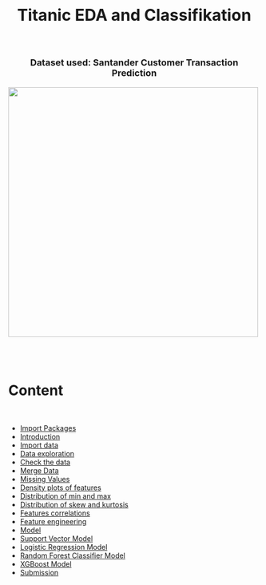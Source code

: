<h1> <center><font size="6">Titanic EDA and Classifikation</font></center></h1>
​
<h2><center><font size="4">Dataset used: Santander Customer Transaction Prediction</font></center></h2>
​
<img src="https://upload.wikimedia.org/wikipedia/commons/thumb/f/fd/RMS_Titanic_3.jpg/1200px-RMS_Titanic_3.jpg" width="500"></img>

​
<br>
​
# <a id='0'>Content</a>
​
- <a href='#1'>Import Packages</a>  
- <a href='#2'>Introduction</a>    
- <a href='#3'>Import data </a>    
- <a href='#4'>Data exploration</a>   
 - <a href='#41'>Check the data</a>  
 - <a href='#42'>Merge Data</a>
  - <a href='#43'>Missing Values </a>   
 - <a href='#44'>Density plots of features</a>    
 - <a href='#45'>Distribution of min and max</a>   
  - <a href='#46'>Distribution of skew and kurtosis</a>   
 - <a href='#47'>Features correlations</a>      
- <a href='#5'>Feature engineering</a>
- <a href='#6'>Model</a>
 - <a href='#61'>Support Vector Model</a>
 - <a href='#62'>Logistic Regression Model</a>
 - <a href='#63'>Random Forest Classifier Model</a>
 - <a href='#64'>XGBoost Model</a>
- <a href='#7'>Submission</a> 
